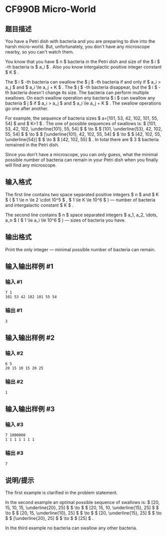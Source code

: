 # CF990B Micro-World

## 题目描述

You have a Petri dish with bacteria and you are preparing to dive into the harsh micro-world. But, unfortunately, you don't have any microscope nearby, so you can't watch them.

You know that you have $ n $ bacteria in the Petri dish and size of the $ i $ -th bacteria is $ a_i $ . Also you know intergalactic positive integer constant $ K $ .

The $ i $ -th bacteria can swallow the $ j $ -th bacteria if and only if $ a_i > a_j $ and $ a_i \le a_j + K $ . The $ j $ -th bacteria disappear, but the $ i $ -th bacteria doesn't change its size. The bacteria can perform multiple swallows. On each swallow operation any bacteria $ i $ can swallow any bacteria $ j $ if $ a_i > a_j $ and $ a_i \le a_j + K $ . The swallow operations go one after another.

For example, the sequence of bacteria sizes $ a=[101, 53, 42, 102, 101, 55, 54] $ and $ K=1 $ . The one of possible sequences of swallows is: $ [101, 53, 42, 102, \underline{101}, 55, 54] $ $ \to $ $ [101, \underline{53}, 42, 102, 55, 54] $ $ \to $ $ [\underline{101}, 42, 102, 55, 54] $ $ \to $ $ [42, 102, 55, \underline{54}] $ $ \to $ $ [42, 102, 55] $ . In total there are $ 3 $ bacteria remained in the Petri dish.

Since you don't have a microscope, you can only guess, what the minimal possible number of bacteria can remain in your Petri dish when you finally will find any microscope.

## 输入格式

The first line contains two space separated positive integers $ n $ and $ K $ ( $ 1 \le n \le 2 \cdot 10^5 $ , $ 1 \le K \le 10^6 $ ) — number of bacteria and intergalactic constant $ K $ .

The second line contains $ n $ space separated integers $ a_1, a_2, \dots, a_n $ ( $ 1 \le a_i \le 10^6 $ ) — sizes of bacteria you have.

## 输出格式

Print the only integer — minimal possible number of bacteria can remain.

## 输入输出样例 #1

### 输入 #1

```
7 1
101 53 42 102 101 55 54
```

### 输出 #1

```
3
```

## 输入输出样例 #2

### 输入 #2

```
6 5
20 15 10 15 20 25
```

### 输出 #2

```
1
```

## 输入输出样例 #3

### 输入 #3

```
7 1000000
1 1 1 1 1 1 1
```

### 输出 #3

```
7
```

## 说明/提示

The first example is clarified in the problem statement.

In the second example an optimal possible sequence of swallows is: $ [20, 15, 10, 15, \underline{20}, 25] $ $ \to $ $ [20, 15, 10, \underline{15}, 25] $ $ \to $ $ [20, 15, \underline{10}, 25] $ $ \to $ $ [20, \underline{15}, 25] $ $ \to $ $ [\underline{20}, 25] $ $ \to $ $ [25] $ .

In the third example no bacteria can swallow any other bacteria.